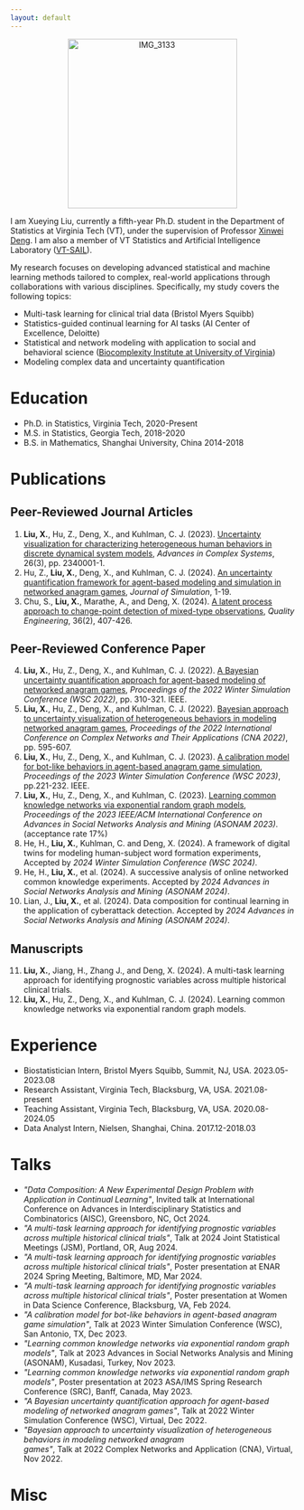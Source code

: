 ```yaml
---
layout: default
---
```

<div style="text-align: center;">
  <img src="https://github.com/user-attachments/assets/a903a686-64c3-4a47-b918-5e23cda5c6db" alt="IMG_3133" width="300"/>
</div>

I am Xueying Liu, currently a fifth-year Ph.D. student in the Department of Statistics at Virginia Tech (VT), under the supervision of Professor [Xinwei Deng](https://xwdeng80.github.io/). I am also a member of VT Statistics and Artificial Intelligence Laboratory ([VT-SAIL](https://www.sail.stat.vt.edu/)).

My research focuses on developing advanced statistical and machine learning methods tailored to complex, real-world applications through collaborations with various disciplines. Specifically, my study covers the following topics:

* Multi-task learning for clinical trial data (Bristol Myers Squibb)
* Statistics-guided continual learning for AI tasks (AI Center of Excellence, Deloitte)
* Statistical and network modeling with application to social and behavioral science ([Biocomplexity Institute at University of Virginia](https://biocomplexity.virginia.edu/))
* Modeling complex data and uncertainty quantification

# Education
* Ph.D. in Statistics, Virginia Tech, 2020-Present
* M.S. in Statistics, Georgia Tech, 2018-2020
* B.S. in Mathematics, Shanghai University, China 2014-2018

# Publications
## Peer-Reviewed Journal Articles
1. **Liu, X.**, Hu, Z., Deng, X., and Kuhlman, C. J. (2023). [Uncertainty visualization for characterizing
heterogeneous human behaviors in discrete dynamical system models](https://www.researchgate.net/profile/Xueying-Liu-27/publication/372490389_Uncertainty_Visualization_for_Characterizing_Heterogeneous_Human_Behaviors_in_Discrete_Dynamical_System_Models/links/6606daf2f5a5de0a9fe8c9f5/Uncertainty-Visualization-for-Characterizing-Heterogeneous-Human-Behaviors-in-Discrete-Dynamical-System-Models.pdf), _Advances in Complex Systems_, 26(3), pp. 2340001-1.
2. Hu, Z., **Liu, X.**, Deng, X., and Kuhlman, C. J. (2024). [An uncertainty quantification framework for agent-based modeling and simulation in networked anagram games](https://tandfonline.com/doi/abs/10.1080/17477778.2024.2313134), _Journal of Simulation_, 1-19.
3. Chu, S., **Liu, X.**, Marathe, A., and Deng, X. (2024). [A latent process approach to change-point detection of mixed-type observations](https://www.tandfonline.com/doi/full/10.1080/08982112.2023.2223617), _Quality Engineering_, 36(2), 407-426.

## Peer-Reviewed Conference Paper
4. **Liu, X.**, Hu, Z., Deng, X., and Kuhlman, C. J. (2022). [A Bayesian uncertainty quantification approach for agent-based modeling of networked anagram games](https://par.nsf.gov/servlets/purl/10385087), _Proceedings of the 2022 Winter Simulation Conference (WSC 2022)_, pp. 310-321. IEEE.
5. **Liu, X.**, Hu, Z., Deng, X., and Kuhlman, C. J. (2022). [Bayesian approach to uncertainty visualization of heterogeneous behaviors in modeling networked anagram games](https://link.springer.com/chapter/10.1007/978-3-031-21131-7_46), _Proceedings of the 2022 International Conference on Complex Networks and Their Applications (CNA 2022)_, pp. 595-607.
6. **Liu, X.**, Hu, Z., Deng, X., and Kuhlman, C. J. (2023). [A calibration model for bot-like behaviors in agent-based anagram game simulation](https://ieeexplore.ieee.org/document/10408394), _Proceedings of the 2023 Winter Simulation Conference (WSC 2023)_, pp.221-232. IEEE.
7. **Liu, X.**, Hu, Z., Deng, X., and Kuhlman, C. (2023). [Learning common knowledge networks via exponential random graph models](https://dl.acm.org/doi/10.1145/3625007.3627483), _Proceedings of the 2023 IEEE/ACM International Conference on Advances in Social Networks Analysis and Mining (ASONAM 2023)_. (acceptance rate 17%)
8. He, H., **Liu, X.**, Kuhlman, C. and Deng, X. (2024). A framework of digital twins for modeling human-subject word formation experiments, Accepted by _2024 Winter Simulation Conference (WSC 2024)_.
9. He, H., **Liu, X.**, et al. (2024). A successive analysis of online networked common knowledge experiments. Accepted by _2024 Advances in Social Networks Analysis and Mining (ASONAM 2024)_.
10. Lian, J., **Liu, X.**, et al. (2024). Data composition for continual learning in the application of cyberattack detection. Accepted by _2024 Advances in Social Networks Analysis and Mining (ASONAM 2024)_.

## Manuscripts
11. **Liu, X.**, Jiang, H., Zhang J., and Deng, X. (2024). A multi-task learning approach for identifying prognostic variables across multiple historical clinical trials.
12. **Liu, X.**, Hu, Z., Deng, X., and Kuhlman, C. J. (2024). Learning common knowledge networks via exponential random graph models.

# Experience
* Biostatistician Intern, Bristol Myers Squibb, Summit, NJ, USA. 2023.05-2023.08
* Research Assistant, Virginia Tech, Blacksburg, VA, USA. 2021.08-present
* Teaching Assistant, Virginia Tech, Blacksburg, VA, USA. 2020.08-2024.05
* Data Analyst Intern, Nielsen, Shanghai, China. 2017.12-2018.03

# Talks
* _"Data Composition: A New Experimental Design Problem with Application in Continual Learning"_, Invited talk at International Conference on Advances in Interdisciplinary Statistics and Combinatorics (AISC), Greensboro, NC, Oct 2024.
*	_"A multi-task learning approach for identifying prognostic variables across multiple historical clinical trials"_, Talk at 2024 Joint Statistical Meetings (JSM), Portland, OR, Aug 2024.
*	_"A multi-task learning approach for identifying prognostic variables across multiple historical clinical trials"_, Poster presentation at ENAR 2024 Spring Meeting, Baltimore, MD, Mar 2024.
*	_"A multi-task learning approach for identifying prognostic variables across multiple historical clinical trials"_, Poster presentation at Women in Data Science Conference, Blacksburg, VA, Feb 2024.
*	_"A calibration model for bot-like behaviors in agent-based anagram game simulation"_, Talk at 2023 Winter Simulation Conference (WSC), San Antonio, TX, Dec 2023.
*	_"Learning common knowledge networks via exponential random graph models"_, Talk at 2023 Advances in Social Networks Analysis and Mining (ASONAM), Kusadasi, Turkey, Nov 2023.
*	_"Learning common knowledge networks via exponential random graph models"_, Poster presentation at 2023 ASA/IMS Spring Research Conference (SRC), Banff, Canada, May 2023.
*	_"A Bayesian uncertainty quantification approach for agent-based modeling of networked anagram games"_, Talk at 2022 Winter Simulation Conference (WSC), Virtual, Dec 2022.
*	_"Bayesian approach to uncertainty visualization of heterogeneous behaviors in modeling networked anagram  
games"_, Talk at 2022 Complex Networks and Application (CNA), Virtual, Nov 2022.

# Misc



